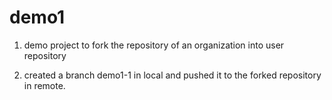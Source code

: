 # demo1
1) demo project to fork the repository of an organization into user repository

2) created a branch demo1-1 in local and pushed it to the forked repository in remote.